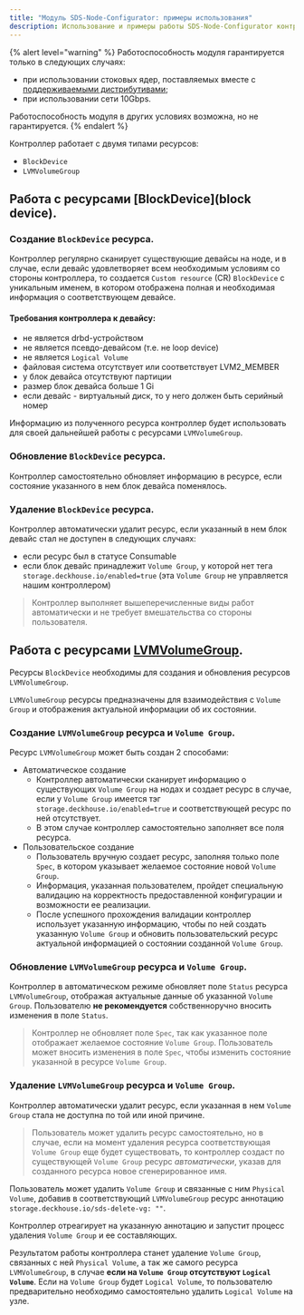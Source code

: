 ```yaml
---
title: "Модуль SDS-Node-Configurator: примеры использования"
description: Использование и примеры работы SDS-Node-Configurator контроллера.
---
```


{% alert level="warning" %}
Работоспособность модуля гарантируется только в следующих случаях:
- при использовании стоковых ядер, поставляемых вместе с [поддерживаемыми дистрибутивами](../../supported_versions.html#linux);
- при использовании сети 10Gbps.

Работоспособность модуля в других условиях возможна, но не гарантируется.
{% endalert %}

Контроллер работает с двумя типами ресурсов:
* `BlockDevice`
* `LVMVolumeGroup`

## Работа с ресурсами [BlockDevice](block device).
### Создание `BlockDevice` ресурса.
Контроллер регулярно сканирует существующие девайсы на ноде, и в случае, если девайс удовлетворяет всем необходимым 
условиям со стороны контроллера, то создается `Custom resource` (CR) `BlockDevice` с уникальным именем, в котором отображена
полная и необходимая информация о соответствующем девайсе.

#### Требования контроллера к девайсу:
* не является drbd-устройством
* не является псевдо-девайсом (т.е. не loop device)
* не является `Logical Volume`
* файловая система отсутствует или соответствует LVM2_MEMBER
* у блок девайса отсутствуют партиции 
* размер блок девайса больше 1 Gi
* если девайс - виртуальный диск, то у него должен быть серийный номер

Информацию из полученного ресурса контроллер будет использовать для своей дальнейшей работы с ресурсами `LVMVolumeGroup`.
### Обновление `BlockDevice` ресурса.
Контроллер самостоятельно обновляет информацию в ресурсе, если состояние указанного в нем блок девайса поменялось.

### Удаление `BlockDevice` ресурса.
Контроллер автоматически удалит ресурс, если указанный в нем блок девайс стал не доступен в следующих случаях:
* если ресурс был в статусе Consumable
* если блок девайс принадлежит `Volume Group`, у которой нет тега `storage.deckhouse.io/enabled=true` (эта `Volume Group` не управляется нашим контроллером)

> Контроллер выполняет вышеперечисленные виды работ автоматически и не требует вмешательства со стороны пользователя.

## Работа с ресурсами [LVMVolumeGroup](lvmVolumeGroup).
Ресурсы `BlockDevice` необходимы для создания и обновления ресурсов `LVMVolumeGroup`.

`LVMVolumeGroup` ресурсы предназначены для взаимодействия с `Volume Group` и отображения актуальной информации об их состоянии.


### Создание `LVMVolumeGroup` ресурса и `Volume Group`.

Ресурс `LVMVolumeGroup` может быть создан 2 способами: 
* Автоматическое создание
  * Контроллер автоматически сканирует информацию о существующих `Volume Group` на нодах и создает ресурс в случае,
  если у `Volume Group` имеется тэг `storage.deckhouse.io/enabled=true` и соответствующей ресурс по ней отсутствует. 
  * В этом случае контроллер самостоятельно заполняет все поля ресурса.
* Пользовательское создание
  * Пользователь вручную создает ресурс, заполняя только поле `Spec`, в котором указывает желаемое состояние новой `Volume Group`. 
  * Информация, указанная пользователем, пройдет специальную валидацию на корректность предоставленной конфигурации и возможности ее реализации.
  * После успешного прохождения валидации контроллер использует указанную информацию, чтобы по ней создать указанную `Volume Group` и обновить пользовательский ресурс актуальной информацией о состоянии созданной `Volume Group`.

### Обновление `LVMVolumeGroup` ресурса и `Volume Group`.
Контроллер в автоматическом режиме обновляет поле `Status` ресурса `LVMVolumeGroup`, отображая актуальные данные об указанной `Volume Group`.
Пользователю **не рекомендуется** собственноручно вносить изменения в поле `Status`.

> Контроллер не обновляет поле `Spec`, так как указанное поле отображает желаемое состояние `Volume Group`. Пользователь может вносить изменения в поле `Spec`, чтобы изменить состояние указанной в ресурсе `Volume Group`.

### Удаление `LVMVolumeGroup` ресурса и `Volume Group`.
Контроллер автоматически удалит ресурс, если указанная в нем `Volume Group` стала не доступна по той или иной причине.

> Пользователь может удалить ресурс самостоятельно, но в случае, если на момент удаления ресурса соответствующая `Volume Group`
> еще будет существовать, то контроллер создаст по существующей `Volume Group` ресурс *автоматически*, указав для созданного 
> ресурса новое сгенерированное имя.

Пользователь может удалить `Volume Group` и связанные с ним `Physical Volume`, добавив в соответствующий `LVMVolumeGroup` ресурс аннотацию
`storage.deckhouse.io/sds-delete-vg: ""`.

Контроллер отреагирует на указанную аннотацию и запустит процесс удаления `Volume Group` и ее составляющих.

Результатом работы контроллера станет удаление `Volume Group`, связанных с ней `Physical Volume`, а так же самого ресурса `LVMVolumeGroup`, 
в случае **если на `Volume Group` отсутствуют `Logical Volume`**. Если на `Volume Group` будет `Logical Volume`, то пользователю предварительно необходимо самостоятельно удалить `Logical Volume` на узле.
